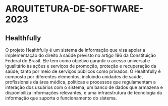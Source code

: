 # ARQUITETURA-DE-SOFTWARE-2023
## Healthfully

O projeto Healthfully é um sistema de informação que visa apoiar a implementação do direito à saúde previsto no artigo 196 da Constituição Federal do Brasil. Ele tem como objetivo garantir o acesso universal e igualitário às ações e serviços de promoção, proteção e recuperação da saúde, tanto por meio de serviços públicos como privados.
O Healthfully é composto por diferentes elementos, incluindo unidades de saúde, profissionais da área médica, políticas e processos que regulamentam a interação dos usuários com o sistema, um banco de dados que armazena e disponibiliza informações relevantes, e uma infraestrutura de tecnologia da informação que suporta o funcionamento do sistema.
